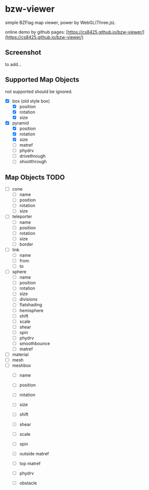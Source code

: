 # bzw-viewer
simple BZFlag map viewer, power by WebGL(Three.js).


online demo by github pages: [https://cs8425.github.io/bzw-viewer/](https://cs8425.github.io/bzw-viewer/)


## Screenshot
to add...


## Supported Map Objects
not supported should be ignored.

* [x] box (old style box)
	* [x] position
	* [x] rotation
	* [x] size
* [x] pyramid
	* [x] position
	* [x] rotation
	* [x] size
	* [ ] matref
	* [ ] phydrv
	* [ ] drivethrough
	* [ ] shootthrough

## Map Objects TODO
* [ ] cone
	* [ ] name
	* [ ] position
	* [ ] rotation
	* [ ] size
* [ ] teleporter
	* [ ] name
	* [ ] position
	* [ ] rotation
	* [ ] size
	* [ ] border
* [ ] link
	* [ ] name
	* [ ] from
	* [ ] to
* [ ] sphere
	* [ ] name
	* [ ] position
	* [ ] rotation
	* [ ] size
	* [ ] divisions
	* [ ] flatshading
	* [ ] hemisphere
	* [ ] shift
	* [ ] scale
	* [ ] shear
	* [ ] spin
	* [ ] phydrv
	* [ ] smoothbounce
	* [ ] matref
* [ ] material
* [ ] mesh
* [ ] meshbox
	* [ ] name
	* [ ] position
	* [ ] rotation
	* [ ] size
	* [ ] shift
	* [ ] shear
	* [ ] scale
	* [ ] spin
	* [ ] outside matref
	* [ ] top matref
	* [ ] phydrv
	* [ ] obstacle








